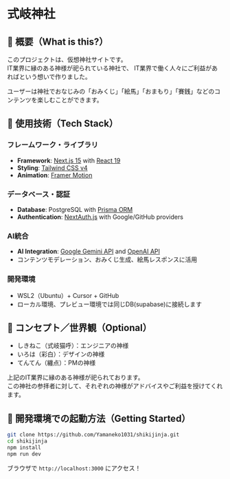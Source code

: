# 式岐神社

## 📖 概要（What is this?）

このプロジェクトは、仮想神社サイトです。  
IT業界に縁のある神様が祀られている神社で、
IT業界で働く人々にご利益があればという想いで作りました。

ユーザーは神社でおなじみの「おみくじ」「絵馬」「おまもり」「賽銭」などのコンテンツを楽しむことができます。

## 🧰 使用技術（Tech Stack）

### フレームワーク・ライブラリ

- **Framework**: [Next.js 15](https://nextjs.org/) with [React 19](https://react.dev/)
- **Styling**: [Tailwind CSS v4](https://tailwindcss.com/)
- **Animation**: [Framer Motion](https://www.framer.com/motion/)

### データベース・認証

- **Database**: PostgreSQL with [Prisma ORM](https://www.prisma.io/)
- **Authentication**: [NextAuth.js](https://next-auth.js.org/) with Google/GitHub providers

### AI統合

- **AI Integration**: [Google Gemini API](https://ai.google.dev/) and [OpenAI API](https://openai.com/api/)
- コンテンツモデレーション、おみくじ生成、絵馬レスポンスに活用

### 開発環境

- WSL2（Ubuntu）+ Cursor + GitHub
- ローカル環境、プレビュー環境では同じDB(supabase)に接続します

## 🧙 コンセプト／世界観（Optional）

- しきねこ（式岐猫呼）：エンジニアの神様
- いろは（彩白）：デザインの神様
- てんてん（纏点）：PMの神様

上記のIT業界に縁のある神様が祀られております。  
この神社の参拝者に対して、それぞれの神様がアドバイスやご利益を授けてくれます。

## 🚀 開発環境での起動方法（Getting Started）

```bash
git clone https://github.com/Yamaneko1031/shikijinja.git
cd shikijinja
npm install
npm run dev
```

ブラウザで `http://localhost:3000` にアクセス！
